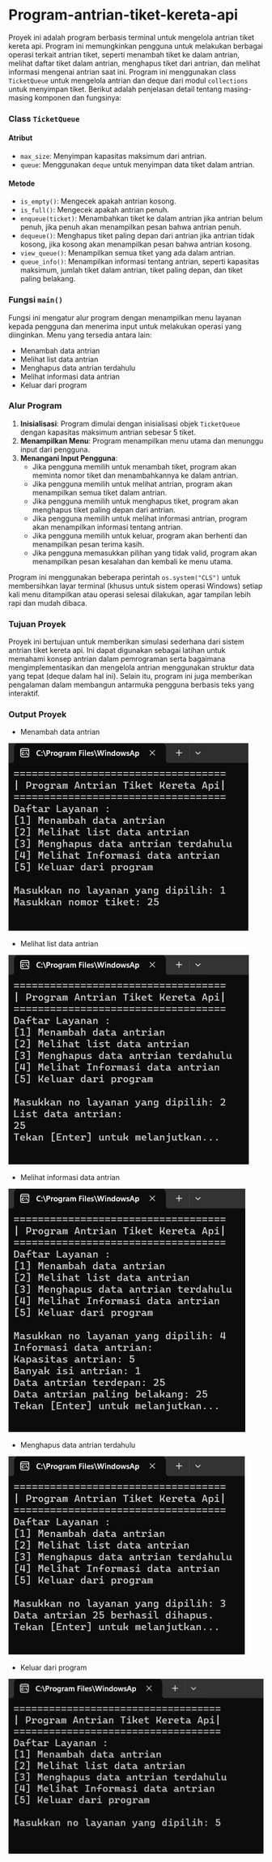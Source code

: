 # Program-antrian-tiket-kereta-api

Proyek ini adalah program berbasis terminal untuk mengelola antrian tiket kereta api. Program ini memungkinkan pengguna untuk melakukan berbagai operasi terkait antrian tiket, seperti menambah tiket ke dalam antrian, melihat daftar tiket dalam antrian, menghapus tiket dari antrian, dan melihat informasi mengenai antrian saat ini. Program ini menggunakan class `TicketQueue` untuk mengelola antrian dan deque dari modul `collections` untuk menyimpan tiket. Berikut adalah penjelasan detail tentang masing-masing komponen dan fungsinya:

### Class `TicketQueue`

#### Atribut
- `max_size`: Menyimpan kapasitas maksimum dari antrian.
- `queue`: Menggunakan `deque` untuk menyimpan data tiket dalam antrian.

#### Metode
- `is_empty()`: Mengecek apakah antrian kosong.
- `is_full()`: Mengecek apakah antrian penuh.
- `enqueue(ticket)`: Menambahkan tiket ke dalam antrian jika antrian belum penuh, jika penuh akan menampilkan pesan bahwa antrian penuh.
- `dequeue()`: Menghapus tiket paling depan dari antrian jika antrian tidak kosong, jika kosong akan menampilkan pesan bahwa antrian kosong.
- `view_queue()`: Menampilkan semua tiket yang ada dalam antrian.
- `queue_info()`: Menampilkan informasi tentang antrian, seperti kapasitas maksimum, jumlah tiket dalam antrian, tiket paling depan, dan tiket paling belakang.

### Fungsi `main()`

Fungsi ini mengatur alur program dengan menampilkan menu layanan kepada pengguna dan menerima input untuk melakukan operasi yang diinginkan. Menu yang tersedia antara lain:
- Menambah data antrian
- Melihat list data antrian
- Menghapus data antrian terdahulu
- Melihat informasi data antrian
- Keluar dari program

### Alur Program

1. **Inisialisasi**: Program dimulai dengan inisialisasi objek `TicketQueue` dengan kapasitas maksimum antrian sebesar 5 tiket.
2. **Menampilkan Menu**: Program menampilkan menu utama dan menunggu input dari pengguna.
3. **Menangani Input Pengguna**:
    - Jika pengguna memilih untuk menambah tiket, program akan meminta nomor tiket dan menambahkannya ke dalam antrian.
    - Jika pengguna memilih untuk melihat antrian, program akan menampilkan semua tiket dalam antrian.
    - Jika pengguna memilih untuk menghapus tiket, program akan menghapus tiket paling depan dari antrian.
    - Jika pengguna memilih untuk melihat informasi antrian, program akan menampilkan informasi tentang antrian.
    - Jika pengguna memilih untuk keluar, program akan berhenti dan menampilkan pesan terima kasih.
    - Jika pengguna memasukkan pilihan yang tidak valid, program akan menampilkan pesan kesalahan dan kembali ke menu utama.

Program ini menggunakan beberapa perintah `os.system("CLS")` untuk membersihkan layar terminal (khusus untuk sistem operasi Windows) setiap kali menu ditampilkan atau operasi selesai dilakukan, agar tampilan lebih rapi dan mudah dibaca.

### Tujuan Proyek

Proyek ini bertujuan untuk memberikan simulasi sederhana dari sistem antrian tiket kereta api. Ini dapat digunakan sebagai latihan untuk memahami konsep antrian dalam pemrograman serta bagaimana mengimplementasikan dan mengelola antrian menggunakan struktur data yang tepat (deque dalam hal ini). Selain itu, program ini juga memberikan pengalaman dalam membangun antarmuka pengguna berbasis teks yang interaktif.

### Output Proyek

- Menambah data antrian

![Menambah-data-antrian](img/Menambah-data-antrian.png?raw=true)

- Melihat list data antrian

![Melihat-list-data-antrian](img/Melihat-list-data-antrian.png?raw=true)

- Melihat informasi data antrian

![Melihat-informasi-data-antrian](img/Melihat-Informasi-data-antrian.png?raw=true)

- Menghapus data antrian terdahulu

![Menghapus-data-antrian-terdahulu](img/Menghapus-data-antrian-terdahulu.png?raw=true)

- Keluar dari program

![Keluar-dari-program](img/Keluar-dari-program.png?raw=true)
